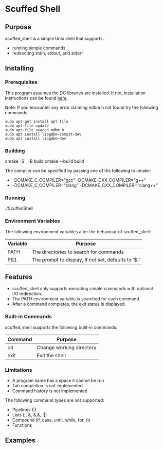 # Scuffed Shell

## Purpose
scuffed_shell is a simple Unix shell that supports:
- running simple commands
- redirecting stdin, stdout, and stderr

## Installing

### Prerequisites
This program assumes the DC libraries are installed. If not, installation instructions can be found [here](https://docs.google.com/document/d/1LQ5shikJ4qqEFVpaaibicFSfpBmCC0gME5I8_g8mW-A/edit).

Note: If you encounter any error claiming ndbm.h not found try the following commands
``` terminal
sudo apt-get install apt-file
sudo apt-file update
sudo apt-file search ndbm.h
sudo apt install libgdbm-compat-dev
sudo apt install libgdbm-dev
```

### Building
cmake -S . -B build
cmake --build build

The compiler can be specified by passing one of the following to cmake:

- -DCMAKE_C_COMPILER="gcc" -DCMAKE_CXX_COMPILER="g++"
- -DCMAKE_C_COMPILER="clang" -DCMAKE_CXX_COMPILER="clang++"

### Running
./ScuffedShell

### Environment Variables

The following environment variables alter the behaviour of scuffed_shell:

| Variable | Purpose                                             |
|----------|-----------------------------------------------------|
| PATH     | The directories to search for commands              |
| PS1      | The prompt to display, if not set, defaults to ‘$.’ |

## Features
- scuffed_shell only supports executing simple commands with optional I/O redirection.
- The PATH environment variable is searched for each command.
- After a command completes, the exit status is displayed.

### Built-in Commands
scuffed_shell supports the following built-in commands:

| Command | Purpose                  |
|---------|--------------------------|
| cd      | Change working directory |
| exit    | Exit the shell           |

### Limitations
- A program name has a space it cannot be run
- Tab completion is not implemented
- Command history is not implemented

The following command types are not supported:
- Pipelines (|)
- Lists (;, &, &,&, ||)
- Compound (if, case, until, while, for, ())
- Functions

## Examples
